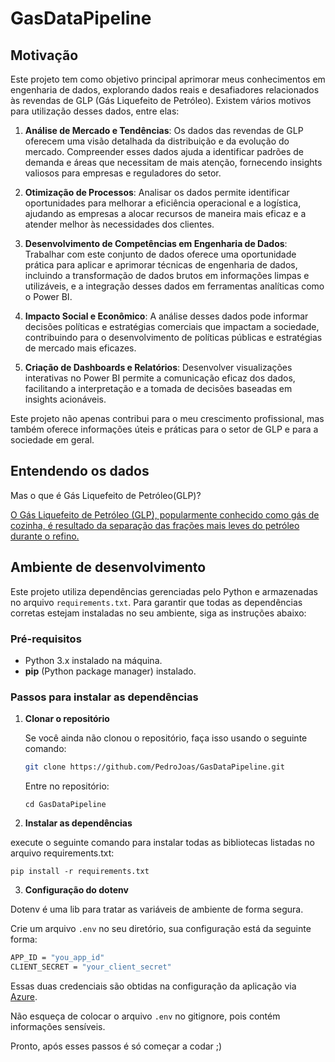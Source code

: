 # GasDataPipeline

## Motivação

Este projeto tem como objetivo principal aprimorar meus conhecimentos em engenharia de dados, explorando dados reais e desafiadores relacionados às revendas de GLP (Gás Liquefeito de Petróleo). Existem vários motivos para utilização desses dados, entre elas:

1. **Análise de Mercado e Tendências**: Os dados das revendas de GLP oferecem uma visão detalhada da distribuição e da evolução do mercado. Compreender esses dados ajuda a identificar padrões de demanda e áreas que necessitam de mais atenção, fornecendo insights valiosos para empresas e reguladores do setor.

2. **Otimização de Processos**: Analisar os dados permite identificar oportunidades para melhorar a eficiência operacional e a logística, ajudando as empresas a alocar recursos de maneira mais eficaz e a atender melhor às necessidades dos clientes.

3. **Desenvolvimento de Competências em Engenharia de Dados**: Trabalhar com este conjunto de dados oferece uma oportunidade prática para aplicar e aprimorar técnicas de engenharia de dados, incluindo a transformação de dados brutos em informações limpas e utilizáveis, e a integração desses dados em ferramentas analíticas como o Power BI.

4. **Impacto Social e Econômico**: A análise desses dados pode informar decisões políticas e estratégias comerciais que impactam a sociedade, contribuindo para o desenvolvimento de políticas públicas e estratégias de mercado mais eficazes.

5. **Criação de Dashboards e Relatórios**: Desenvolver visualizações interativas no Power BI permite a comunicação eficaz dos dados, facilitando a interpretação e a tomada de decisões baseadas em insights acionáveis.

Este projeto não apenas contribui para o meu crescimento profissional, mas também oferece informações úteis e práticas para o setor de GLP e para a sociedade em geral.


## Entendendo os dados

Mas o que é Gás Liquefeito de Petróleo(GLP)?

[O Gás Liquefeito de Petróleo (GLP), popularmente conhecido como gás de cozinha, é resultado da separação das frações mais leves do petróleo durante o refino.](https://www.consigaz.com.br/gas-glp/)

## Ambiente de desenvolvimento

Este projeto utiliza dependências gerenciadas pelo Python e armazenadas no arquivo `requirements.txt`. Para garantir que todas as dependências corretas estejam instaladas no seu ambiente, siga as instruções abaixo:

### Pré-requisitos

- Python 3.x instalado na máquina.
- **pip** (Python package manager) instalado.

### Passos para instalar as dependências

1. **Clonar o repositório**

   Se você ainda não clonou o repositório, faça isso usando o seguinte comando:

   ```bash
   git clone https://github.com/PedroJoas/GasDataPipeline.git
   ```
   
   Entre no repositório:
   ```
   cd GasDataPipeline
   ```
  
2. **Instalar as dependências**

execute o seguinte comando para instalar todas as bibliotecas listadas no arquivo requirements.txt:

```
pip install -r requirements.txt
```

3. **Configuração do dotenv**

Dotenv é uma lib para tratar as variáveis de ambiente de forma segura.

Crie um arquivo ```.env``` no seu diretório, sua configuração está da seguinte forma:

```bash
APP_ID = "you_app_id"
CLIENT_SECRET = "your_client_secret"
```
Essas duas credenciais são obtidas na configuração da aplicação via [Azure](https://portal.azure.com/#view/Microsoft_AAD_RegisteredApps/).

Não esqueça de colocar o arquivo ```.env``` no gitignore, pois contém informações sensíveis.

Pronto, após esses passos é só começar a codar ;)